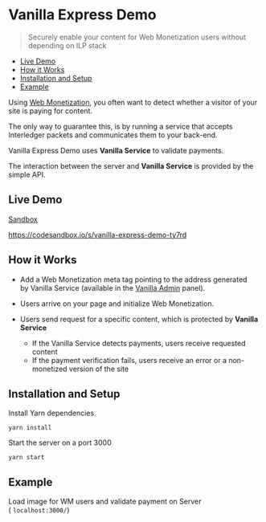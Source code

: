 # Vanilla Express Demo
> Securely enable your content for Web Monetization users without depending on ILP stack

- [Live Demo](#live-demo)
- [How it Works](#how-it-works)
- [Installation and Setup](#installation-and-setup)
- [Example](#example)

Using [Web Monetization](https://github.com/interledger/rfcs/blob/master/0028-web-monetization/0028-web-monetization.md), you often want to detect whether a visitor of your site is paying for content.

The only way to guarantee this, is by running a service that accepts Interledger packets and communicates them to your back-end.

Vanilla Express Demo uses **Vanilla Service** to validate payments.

The interaction between the server and **Vanilla Service** is provided by the simple API.

## Live Demo

[Sandbox](https://ty7rd.sse.codesandbox.io/)

https://codesandbox.io/s/vanilla-express-demo-ty7rd

## How it Works

* Add a Web Monetization meta tag pointing to the address generated by Vanilla Service (available in the [Vanilla Admin](https://admin.vanilla.so) panel).

* Users arrive on your page and initialize Web Monetization.

* Users send request for a specific content, which is protected by **Vanilla Service**
  - If the Vanilla Service detects payments, users receive requested content
  - If the payment verification fails, users receive an error or a non-monetized version of the site

## Installation and Setup

Install Yarn dependencies

```shell
yarn install
```

Start the server on a port 3000

```shell
yarn start
```

## Example
Load image for WM users and validate payment on Server ( `localhost:3000/`)
